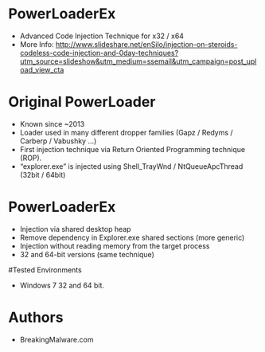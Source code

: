 # PowerLoaderEx
* Advanced Code Injection Technique for x32 / x64
* More Info: http://www.slideshare.net/enSilo/injection-on-steroids-codeless-code-injection-and-0day-techniques?utm_source=slideshow&utm_medium=ssemail&utm_campaign=post_upload_view_cta

# Original PowerLoader
* Known since ~2013
* Loader used in many different dropper families (Gapz / Redyms / Carberp / Vabushky ...)
* First injection technique via Return Oriented Programming technique (ROP).
* “explorer.exe” is injected using Shell_TrayWnd / NtQueueApcThread (32bit / 64bit)

# PowerLoaderEx
* Injection via shared desktop heap
* Remove dependency in Explorer.exe shared sections (more generic)
* Injection without reading memory from the target process
* 32 and 64-bit versions (same technique)

#Tested Environments
* Windows 7 32 and 64 bit.

# Authors
* BreakingMalware.com
